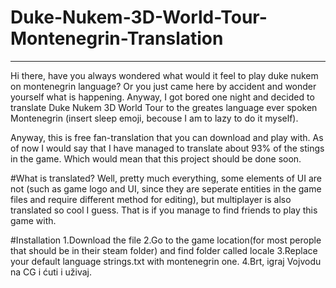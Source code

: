 # Duke-Nukem-3D-World-Tour-Montenegrin-Translation
---------------------------------------------------
Hi there, have you always wondered what would it feel to play duke nukem on montenegrin language?
Or you just came here by accident and wonder yourself what is happening. Anyway, I got bored one night and decided to translate Duke Nukem 3D World Tour to the greates language ever spoken Montenegrin (insert sleep emoji, becouse I am to lazy to do it myself). 

Anyway, this is free fan-translation that you can download and play with.
As of now I would say that I have managed to translate about 93% of the stings in the game. Which would mean that this project should be done soon.

#What is translated?
Well, pretty much everything, some elements of UI are not (such as game logo and UI, since they are seperate entities in the game files and require different method for editing), but multiplayer is also translated so cool I guess. That is if you manage to find friends to play this game with.

#Installation
1.Download the file
2.Go to the game location(for most perople that should be in their steam folder) and find folder called locale
3.Replace your default language strings.txt with montenegrin one.
4.Brt, igraj Vojvodu na CG i ćuti i uživaj.
